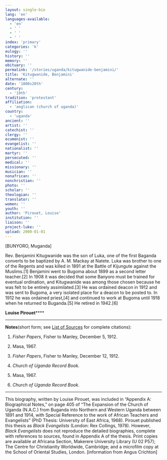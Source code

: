 ```yaml
---
layout: single-bio
lang: 'en'
languages-available:
  - 'en'
  - ' '
  - ' '
  - ' '
index: 'primary'
categories: 'k'
eulogy: ''
history: ''
memory: ''
obituary: ''
permalink: '/stories/uganda/kitugwanide-benjamini/'
title: 'Kitugwanide, Benjamini'
alternate: ''
date: '1800s20th'
century:
  - '19th'
tradition: 'protestant'
affiliation:
  - 'anglican (church of uganda)'
country:
  - 'uganda'
ancient: ''
artist: ''
catechist: ''
clergy: ''
ecumenist: ''
evangelist: ''
nationalist: ''
martyr: ''
persecuted: ''
medical: ''
missionary: ''
musician: ''
nonafrican: ''
nonchristian: ''
photo: ''
scholar: ''
theologian: ''
translator: ''
women: ''
youth: ''
author: 'Pirouet, Louise'
institution: ''
liaison: ''
project-luke: ''
upload: 2000-01-01
---
```



[BUNYORO, Muganda]

Rev. Benjamini Kitugwanide was the son of Luka, one of the  first Baganda converts to be baptized by A. M. Mackay at Natete. Luka was  brother to one of the Regents and was killed in 1891 at the Battle of Kijungute  against the Muslims.[1] Benjamini went to Bugoma about 1899 as a second letter  teacher.[2] In 1908 it was decided that some Banyoro must be trained for  eventual ordination, and Kitugwanide was among those chosen because he was felt  to be entirely assimilated.[3] He was ordained deacon in 1912 and was sent to  Bugoma, a very isolated place for a deacon to be posted to. In 1912 he was  ordained priest,[4] and continued to work at Bugoma until 1918 when he returned  to Buganda.[5] He retired in 1942.[6]

**Louise Pirouet******

---

**Notes**(short  form; see [List of  Sources](Pirouet_AppendixA_Sources.html) for complete citations):
1. *Fisher  Papers*, Fisher to Manley, December 5, 1912.

2. Masa, 1967.

3. *Fisher  Papers*, Fisher to Manley, December 12, 1912.

4. *Church of  Uganda Record Book.*

5. Masa, 1967.

6. *Church of  Uganda Record Book*.

---

This biography, written by Louise Pirouet, was included in &ldquo;Appendix A: Biographical Notes,&rdquo;  on page 405 of &ldquo;The Expansion  of the Church of Uganda (N.A.C.) from Buganda into Northern and Western Uganda  between 1891 and 1914, with Special Reference to the work of African Teachers  and Evangelists&rdquo; (PhD Thesis: University of East Africa, 1968). Pirouet  published this thesis as *Black  Evangelists* (London: Rex Collings, 1978). However, *Black  Evangelists* does not reproduce the detailed biographies, complete with  references to sources, found in Appendix A of the thesis. Print copies are  available at Africana Section, Makerere University Library (U 02 P57); The Centre for Christianity  Worldwide, Cambridge; and a microfilm copy at the School of Oriental Studies,  London. [information from Angus Crichton]